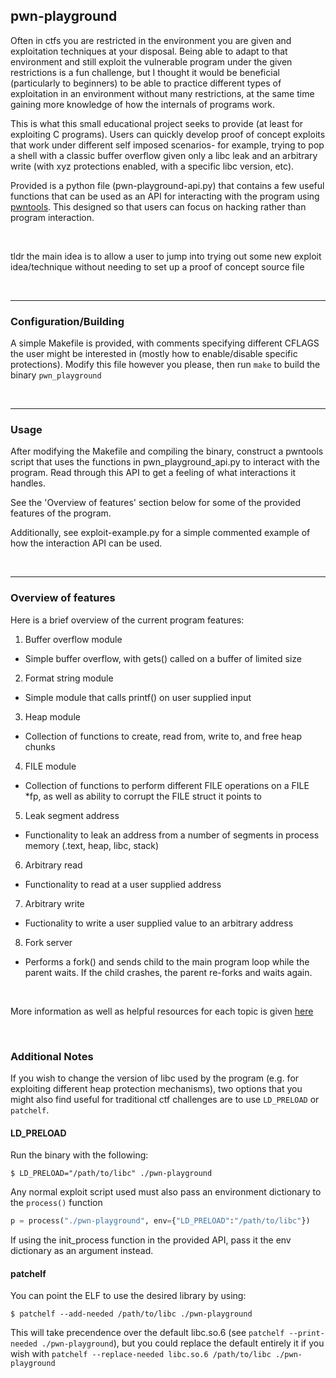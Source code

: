 ## pwn-playground

Often in ctfs you are restricted in the environment you are given and exploitation techniques at your disposal. Being able to adapt to that environment and still exploit the vulnerable program under the given restrictions is a fun challenge, but I thought it would be beneficial (particularly to beginners) to be able to practice different types of exploitation in an environment without many restrictions, at the same time gaining more knowledge of how the internals of programs work.

This is what this small educational project seeks to provide (at least for exploiting C programs). Users can quickly develop proof of concept exploits that work under different self imposed scenarios- for example, trying to pop a shell with a classic buffer overflow given only a libc leak and an arbitrary write (with xyz protections enabled, with a specific libc version, etc).

Provided is a python file (pwn-playground-api.py) that contains a few useful functions that can be used as an API for interacting with the program using [pwntools](http://docs.pwntools.com/en/stable/). This designed so that users can focus on hacking rather than program interaction.

<br>

tldr the main idea is to allow a user to jump into trying out some new exploit idea/technique without needing to set up a proof of concept source file

<br>

<hr>

### Configuration/Building

A simple Makefile is provided, with comments specifying different CFLAGS the user might be interested in (mostly how to enable/disable specific protections). Modify this file however you please, then run `make` to build the binary `pwn_playground`

<br>

<hr>

### Usage

After modifying the Makefile and compiling the binary, construct a pwntools script that uses the functions in pwn_playground_api.py to interact with the program. Read through this API to get a feeling of what interactions it handles.

See the 'Overview of features' section below for some of the provided features of the program.

Additionally, see exploit-example.py for a simple commented example of how the interaction API can be used.

<br>

<hr>

### Overview of features

Here is a brief overview of the current program features:

1. Buffer overflow module
  * Simple buffer overflow, with gets() called on a buffer of limited size
2. Format string module
  * Simple module that calls printf() on user supplied input
3. Heap module
  * Collection of functions to create, read from, write to, and free heap chunks
4. FILE module
  * Collection of functions to perform different FILE operations on a FILE *fp, as well as ability to corrupt the FILE struct it points to
5. Leak segment address
  * Functionality to leak an address from a number of segments in process memory (.text, heap, libc, stack)
6. Arbitrary read
  * Functionality to read at a user supplied address
7. Arbitrary write
  * Fuctionality to write a user supplied value to an arbitrary address
8. Fork server
  * Performs a fork() and sends child to the main program loop while the parent waits. If the child crashes, the parent re-forks and waits again.

<br>

More information as well as helpful resources for each topic is given [here](seb-sec.github.io/2020/05/06/pwn-playground.html)

<br>

### Additional Notes

If you wish to change the version of libc used by the program (e.g. for exploiting different heap protection mechanisms), two options that you might also find useful for traditional ctf challenges are to use `LD_PRELOAD` or `patchelf`.

#### LD_PRELOAD

Run the binary with the following:

```
$ LD_PRELOAD="/path/to/libc" ./pwn-playground
```

Any normal exploit script used must also pass an environment dictionary to the `process()` function

```python
p = process("./pwn-playground", env={"LD_PRELOAD":"/path/to/libc"})
```

If using the init_process function in the provided API, pass it the env dictionary as an argument instead.

#### patchelf

You can point the ELF to use the desired library by using:
```
$ patchelf --add-needed /path/to/libc ./pwn-playground
```

This will take precendence over the default libc.so.6 (see `patchelf --print-needed ./pwn-playground`), but you could replace the default entirely it if you wish with `patchelf --replace-needed libc.so.6 /path/to/libc ./pwn-playground`

